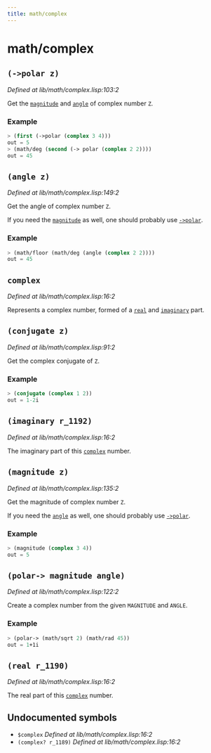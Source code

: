 ```yaml
---
title: math/complex
---
```

# math/complex
## `(->polar z)`
*Defined at lib/math/complex.lisp:103:2*

Get the [`magnitude`](lib.math.complex.md#magnitude-z) and [`angle`](lib.math.complex.md#angle-z) of complex number `Z`.

### Example
```cl
> (first (->polar (complex 3 4)))
out = 5
> (math/deg (second (-> polar (complex 2 2))))
out = 45
 ```

## `(angle z)`
*Defined at lib/math/complex.lisp:149:2*

Get the angle of complex number `Z`.

If you need the [`magnitude`](lib.math.complex.md#magnitude-z) as well, one should probably use
[`->polar`](lib.math.complex.md#-polar-z).

### Example
```cl
> (math/floor (math/deg (angle (complex 2 2))))
out = 45
```

## `complex`
*Defined at lib/math/complex.lisp:16:2*

Represents a complex number, formed of a [`real`](lib.math.complex.md#real-r-) and [`imaginary`](lib.math.complex.md#imaginary-r-)
part.

## `(conjugate z)`
*Defined at lib/math/complex.lisp:91:2*

Get the complex conjugate of `Z`.

### Example
```cl
> (conjugate (complex 1 2))
out = 1-2i
```

## `(imaginary r_1192)`
*Defined at lib/math/complex.lisp:16:2*

The imaginary part of this [`complex`](lib.math.complex.md#complex) number.

## `(magnitude z)`
*Defined at lib/math/complex.lisp:135:2*

Get the magnitude of complex number `Z`.

If you need the [`angle`](lib.math.complex.md#angle-z) as well, one should probably use
[`->polar`](lib.math.complex.md#-polar-z).

### Example
```cl
> (magnitude (complex 3 4))
out = 5
```

## `(polar-> magnitude angle)`
*Defined at lib/math/complex.lisp:122:2*

Create a complex number from the given `MAGNITUDE` and `ANGLE`.

### Example
```cl
> (polar-> (math/sqrt 2) (math/rad 45))
out = 1+1i
```

## `(real r_1190)`
*Defined at lib/math/complex.lisp:16:2*

The real part of this [`complex`](lib.math.complex.md#complex) number.

## Undocumented symbols
 - `$complex` *Defined at lib/math/complex.lisp:16:2*
 - `(complex? r_1189)` *Defined at lib/math/complex.lisp:16:2*
